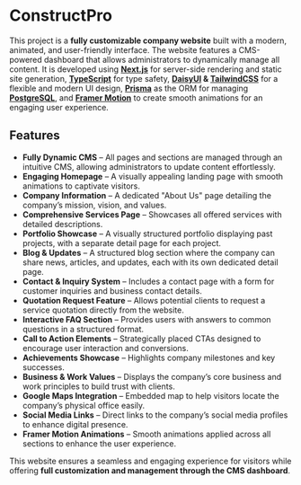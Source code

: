 # ConstructPro

This project is a **fully customizable company website** built with a modern, animated, and user-friendly interface. The website features a CMS-powered dashboard that allows administrators to dynamically manage all content. It is developed using [**Next.js**](https://nextjs.org/) for server-side rendering and static site generation, [**TypeScript**](https://www.typescriptlang.org/) for type safety, **[DaisyUI](https://daisyui.com/) & [TailwindCSS](https://tailwindcss.com/)** for a flexible and modern UI design, [**Prisma**](https://www.prisma.io/orm) as the ORM for managing [**PostgreSQL**](https://www.postgresql.org/), and [**Framer Motion**](https://framermotion.framer.website/) to create smooth animations for an engaging user experience.

## Features
- **Fully Dynamic CMS** – All pages and sections are managed through an intuitive CMS, allowing administrators to update content effortlessly.
- **Engaging Homepage** – A visually appealing landing page with smooth animations to captivate visitors.
- **Company Information** – A dedicated "About Us" page detailing the company’s mission, vision, and values.
- **Comprehensive Services Page** – Showcases all offered services with detailed descriptions.
- **Portfolio Showcase** – A visually structured portfolio displaying past projects, with a separate detail page for each project.
- **Blog & Updates** – A structured blog section where the company can share news, articles, and updates, each with its own dedicated detail page.
- **Contact & Inquiry System** – Includes a contact page with a form for customer inquiries and business contact details.
- **Quotation Request Feature** – Allows potential clients to request a service quotation directly from the website.
- **Interactive FAQ Section** – Provides users with answers to common questions in a structured format.
- **Call to Action Elements** – Strategically placed CTAs designed to encourage user interaction and conversions.
- **Achievements Showcase** – Highlights company milestones and key successes.
- **Business & Work Values** – Displays the company’s core business and work principles to build trust with clients.
- **Google Maps Integration** – Embedded map to help visitors locate the company’s physical office easily.
- **Social Media Links** – Direct links to the company’s social media profiles to enhance digital presence.
- **Framer Motion Animations** – Smooth animations applied across all sections to enhance the user experience.

This website ensures a seamless and engaging experience for visitors while offering **full customization and management through the CMS dashboard**.
